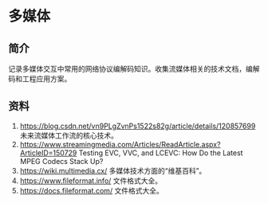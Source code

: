 # 多媒体

## 简介

记录多媒体交互中常用的网络协议编解码知识。收集流媒体相关的技术文档，编解码和工程应用方案。

## 资料

1. <https://blog.csdn.net/vn9PLgZvnPs1522s82g/article/details/120857699> 未来流媒体工作流的核心技术。
2. <https://www.streamingmedia.com/Articles/ReadArticle.aspx?ArticleID=150729> Testing EVC, VVC, and LCEVC: How Do the Latest MPEG Codecs Stack Up?
3. <https://wiki.multimedia.cx/> 多媒体技术方面的“维基百科”。
4. <https://www.fileformat.info/> 文件格式大全。
5. <https://docs.fileformat.com/> 文件格式大全。

